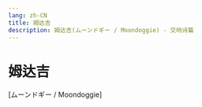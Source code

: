 ```yaml
---
lang: zh-CN
title: 姆达吉
description: 姆达吉(ムーンドギー / Moondoggie) - 交响诗篇
---
```


# 姆达吉

[ムーンドギー / Moondoggie]
